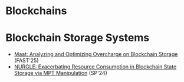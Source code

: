 # Blockchains


# Blockchain Storage Systems
- [Maat: Analyzing and Optimizing Overcharge on Blockchain Storage](https://www.usenix.org/system/files/fast25-he.pdf) (FAST'25)
- [NURGLE: Exacerbating Resource Consumption in Blockchain State Storage via MPT Manipulation](https://arxiv.org/pdf/2406.10687) (SP'24)
